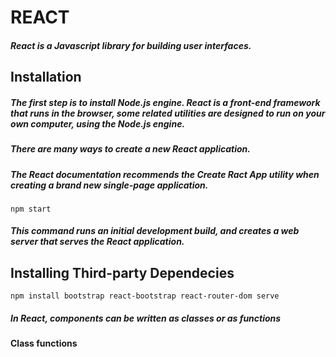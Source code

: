 # REACT

##### React is a Javascript library for building user interfaces.

## Installation

##### The first step is to install Node.js engine. React is a front-end framework that runs in the browser, some related utilities are designed to run on your own computer, using the Node.js engine.

##### There are many ways to create a new React application.

##### The React documentation recommends the _Create Ract App_ utility when creating a brand new single-page application.

```
npm start

```

##### This command runs an initial development build, and creates a web server that serves the React application.

## Installing Third-party Dependecies

```
npm install bootstrap react-bootstrap react-router-dom serve

```

##### In React, components can be written as classes or as functions

#### Class functions
